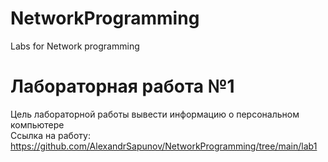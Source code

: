 # NetworkProgramming
Labs for Network programming
# Лабораторная работа №1 #  
Цель лабораторной работы вывести информацию о персональном компьютере  
Ссылка на работу: https://github.com/AlexandrSapunov/NetworkProgramming/tree/main/lab1
